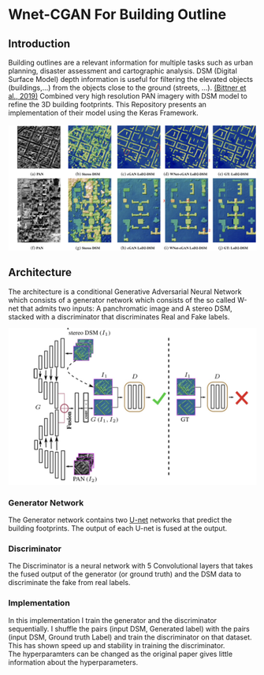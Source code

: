 # Wnet-CGAN For Building Outline

## Introduction

Building outlines  are a relevant information for multiple tasks such as urban planning, disaster assessment 
and cartographic analysis. DSM (Digital Surface Model) depth information is useful for filtering the elevated objects (buildings,...) 
from the objects close to the ground (streets, ...). [(Bittner et al., 2019)](https://arxiv.org/pdf/1903.03519.pdf) Combined very high resolution PAN imagery
with DSM model to refine the 3D building footprints. This Repository presents an implementation of their model using the Keras Framework. <br>
<br>
![Results obtained by [(Bittner et al., 2019)](https://arxiv.org/pdf/1903.03519.pdf)](https://github.com/0xzayd/Wnet-cGAN/blob/master/img/results.png)

## Architecture

The architecture is a conditional Generative Adversarial Neural Network which consists of a generator network which 
consists of the so called W-net that admits two inputs: A panchromatic image and A stereo DSM, stacked with a discriminator that discriminates Real and Fake labels. <br>

![Wnet-cGAN Architecture using depth and spectral information](https://github.com/0xzayd/Wnet-cGAN/blob/master/img/Wnet_cgan.png)

### Generator Network

The Generator network contains two [U-net](https://arxiv.org/pdf/1505.04597.pdf) networks that predict the building footprints. The output of each U-net is fused at the output.


### Discriminator

The Discriminator is a neural network with 5 Convolutional layers that takes the fused output of the generator (or ground truth) and the DSM data to discriminate the fake from real labels. 

### Implementation

In this implementation I train the generator and the discriminator sequentially. I shuffle the pairs (input DSM, Generated label) with the pairs (input DSM, Ground truth Label) and train the discriminator on that dataset. This has shown speed up and stability in training the discriminator.<br>
The hyperparamters can be changed as the original paper gives little information about the hyperparameters.



